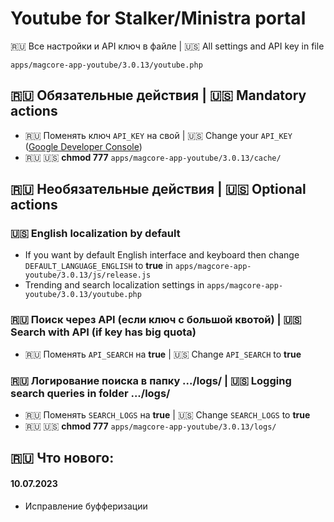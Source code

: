 # Youtube for Stalker/Ministra portal

&#127479;&#127482; Все настройки и API ключ в файле | &#127482;&#127480; All settings and API key in file

`apps/magcore-app-youtube/3.0.13/youtube.php`

## &#127479;&#127482; Обязательные действия | &#127482;&#127480; Mandatory actions
- &#127479;&#127482; Поменять ключ `API_KEY` на свой | &#127482;&#127480; Change your `API_KEY` ([Google Developer Console](https://console.developers.google.com))
- &#127479;&#127482; &#127482;&#127480; **chmod 777** `apps/magcore-app-youtube/3.0.13/cache/`

## &#127479;&#127482; Необязательные действия | &#127482;&#127480; Optional actions
### &#127482;&#127480; English localization by default
- If you want by default English interface and keyboard then change `DEFAULT_LANGUAGE_ENGLISH` to __true__ in `apps/magcore-app-youtube/3.0.13/js/release.js`
- Trending and search localization settings in `apps/magcore-app-youtube/3.0.13/youtube.php`

### &#127479;&#127482; Поиск через API (если ключ с большой квотой) | &#127482;&#127480; Search with API (if key has big quota)
- &#127479;&#127482; Поменять `API_SEARCH` на __true__ | &#127482;&#127480; Change `API_SEARCH` to __true__

### &#127479;&#127482; Логирование поиска в папку .../logs/ | &#127482;&#127480; Logging search queries in folder .../logs/
- &#127479;&#127482; Поменять `SEARCH_LOGS` на __true__ | &#127482;&#127480; Change `SEARCH_LOGS` to __true__
- &#127479;&#127482; &#127482;&#127480; **chmod 777** `apps/magcore-app-youtube/3.0.13/logs/`

## &#127479;&#127482; Что нового:
#### 10.07.2023
- Исправление буфферизации